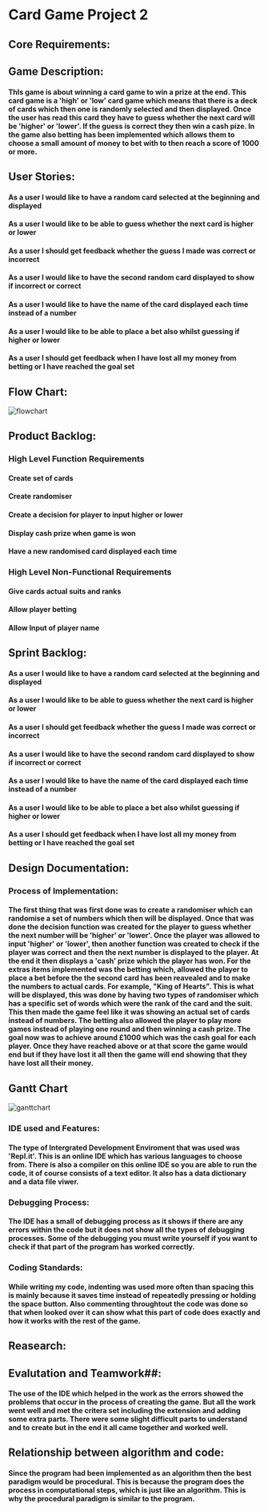 # Card Game Project 2
## Core Requirements:
####

## Game Description:
#### ThIs game is about winning a card game to win a prize at the end. This card game is a 'high' or 'low' card game which means that there is a deck of cards which then one is randomly selected and then displayed. Once the user has read this card they have to guess whether the next card will be 'higher' or 'lower'. If the guess is correct they then win a cash pize. In the game also betting has been implemented which allows them to choose a small amount of money to bet with to then reach a score of 1000 or more.

## User Stories:

#### As a user I would like to have a random card selected at the beginning and displayed 
#### As a user I would like to be able to guess whether the next card is higher or lower
#### As a user I should get feedback whether the guess I made was correct or incorrect
#### As a user I would like to have the second random card displayed to show if incorrect or correct
#### As a user I would like to have the name of the card displayed each time instead of a number
#### As a user I would like to be able to place a bet also whilst guessing if higher or lower
#### As a user I should get feedback when I have lost all my money from betting or I have reached the goal set

## Flow Chart:

![flowchart](https://github.com/kap14275819/Card-game-Project-2/blob/master/card%20game.jpg)

## Product Backlog:

### High Level Function Requirements
#### Create set of cards
#### Create randomiser
#### Create a decision for player to input higher or lower
#### Display cash prize when game is won
#### Have a new randomised card displayed each time

### High Level Non-Functional Requirements
#### Give cards actual suits and ranks
#### Allow player betting
#### Allow Input of player name

## Sprint Backlog:

#### As a user I would like to have a random card selected at the beginning and displayed 
#### As a user I would like to be able to guess whether the next card is higher or lower
#### As a user I should get feedback whether the guess I made was correct or incorrect
#### As a user I would like to have the second random card displayed to show if incorrect or correct
#### As a user I would like to have the name of the card displayed each time instead of a number
#### As a user I would like to be able to place a bet also whilst guessing if higher or lower
#### As a user I should get feedback when I have lost all my money from betting or I have reached the goal set

## Design Documentation:
### Process of Implementation:
#### The first thing that was first done was to create a randomiser which can randomise a set of numbers which then will be displayed. Once that was done the decision function was created for the player to guess whether the next number will be 'higher' or 'lower'. Once the player was allowed to input 'higher' or 'lower', then another function was created to check if the player was correct and then the next number is displayed to the player. At the end it then displays a 'cash' prize which the player has won. For the extras items implemented was the betting which, allowed the player to place a bet before the the second card has been reavealed and to make the numbers to actual cards. For example, "King of Hearts". This is what will be displayed, this was done by having two types of randomiser which has a specific set of words which were the rank of the card and the suit. This then made the game feel like it was showing an actual set of cards instead of numbers. The betting also allowed the player to play more games instead of playing one round and then winning a cash prize. The goal now was to achieve around £1000 which was the cash goal for each player. Once they have reached above or at that score the game would end but if they have lost it all then the game will end showing that they have lost all their money.

## Gantt Chart
![ganttchart]()

### IDE used and Features:
#### The type of Intergrated Development Enviroment that was used was 'Repl.it'. This is an online IDE which has various languages to choose from. There is also a compiler on this online IDE so you are able to run the code, it of course consists of a text editor. It also has a data dictionary and a data file viwer.

### Debugging Process:
#### The IDE has a small of debugging process as it shows if there are any errors within the code but it does not show all the types of debugging processes. Some of the debugging you must write yourself if you want to check if that part of the program has worked correctly.

### Coding Standards:
#### While writing my code, indenting was used more often than spacing this is mainly because it saves time instead of repeatedly pressing or holding the space button. Also commenting throughtout the code was done so that when looked over it can show what this part of code does exactly and how it works with the rest of the game.

## Reasearch:

## Evalutation and Teamwork##:
#### The use of the IDE which helped in the work as the errors showed the problems that occur in the process of creating the game. But all the work went well and met the critera set including the extension and adding some extra parts. There were some slight difficult parts to understand and to create but in the end it all came together and worked well.

## Relationship between algorithm and code:
#### Since the program had been implemented as an algorithm then the best paradigm would be procedural. This is because the program does the process in computational steps, which is just like an algorithm. This is why the procedural paradigm is similar to the program.
